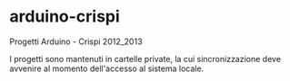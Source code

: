arduino-crispi
==============

Progetti Arduino - Crispi 2012_2013

I progetti sono mantenuti in cartelle private, la cui sincronizzazione deve avvenire al momento dell'accesso al sistema locale.